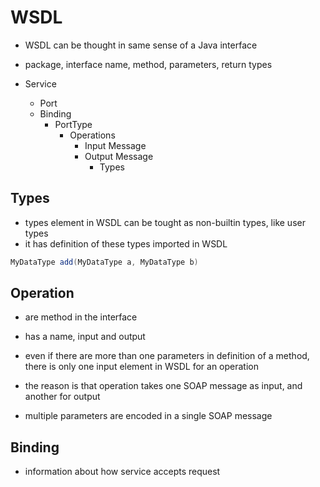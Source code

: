 # WSDL

- WSDL can be thought in same sense of a Java interface
- package, interface name, method, parameters, return types

- Service
  - Port
  - Binding
    - PortType
      - Operations
        - Input Message
        - Output Message
          - Types

## Types

- types element in WSDL can be tought as non-builtin types, like user types
- it has definition of these types imported in WSDL

```java
MyDataType add(MyDataType a, MyDataType b)
```

## Operation

- are method in the interface
- has a name, input and output
- even if there are more than one parameters in definition of a method, there is
  only one input element in WSDL for an operation

- the reason is that operation takes one SOAP message as input, and another for output
- multiple parameters are encoded in a single SOAP message

## Binding

- information about how service accepts request
